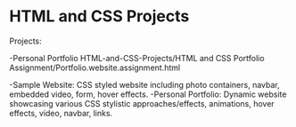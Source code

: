 # HTML and CSS Projects
 Projects:
 

-Personal Portfolio
 HTML-and-CSS-Projects/HTML and CSS Portfolio Assignment/Portfolio.website.assignment.html

-Sample Website:
CSS styled website including photo containers, navbar, embedded video, form, hover effects.
-Personal Portfolio:
Dynamic website showcasing various CSS stylistic approaches/effects, animations, hover effects, video, navbar, links.
